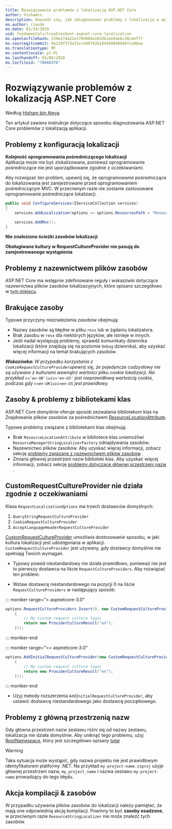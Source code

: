```yaml
---
title: Rozwiązywanie problemów z lokalizacją ASP.NET Core
author: hishamco
description: Dowiedz się, jak zdiagnozować problemy z lokalizacją w aplikacjach ASP.NET Core.
ms.author: riande
ms.date: 01/24/2019
uid: fundamentals/troubleshoot-aspnet-core-localization
ms.openlocfilehash: 229e274a22e170d984a16d3b1ee64ebc38c4ef77
ms.sourcegitcommit: 9a129f5f3e31cc449742b164d5004894bfca90aa
ms.translationtype: MT
ms.contentlocale: pl-PL
ms.lasthandoff: 03/06/2020
ms.locfileid: "78660378"
---
```

# <a name="troubleshoot-aspnet-core-localization"></a>Rozwiązywanie problemów z lokalizacją ASP.NET Core

Według [Hisham bin Ateya](https://github.com/hishamco)

Ten artykuł zawiera instrukcje dotyczące sposobu diagnozowania ASP.NET Core problemów z lokalizacją aplikacji.

## <a name="localization-configuration-issues"></a>Problemy z konfiguracją lokalizacji

**Kolejność oprogramowania pośredniczącego lokalizacji**  
Aplikacja może nie być zlokalizowana, ponieważ oprogramowanie pośredniczące nie jest uporządkowane zgodnie z oczekiwaniami.

Aby rozwiązać ten problem, upewnij się, że oprogramowanie pośredniczące do lokalizowania jest zarejestrowane przed oprogramowaniem pośredniczącym MVC. W przeciwnym razie nie zostanie zastosowane oprogramowanie pośredniczące lokalizacji.

```csharp
public void ConfigureServices(IServiceCollection services)
{
    services.AddLocalization(options => options.ResourcesPath = "Resources");

    services.AddMvc();
}
```

**Nie znaleziono ścieżki zasobów lokalizacji**

**Obsługiwane kultury w RequestCultureProvider nie pasują do zarejestrowanego wystąpienia**  

## <a name="resource-file-naming-issues"></a>Problemy z nazewnictwem plików zasobów

ASP.NET Core ma wstępnie zdefiniowane reguły i wskazówki dotyczące nazewnictwa plików zasobów lokalizacyjnych, które opisano szczegółowo w [tym miejscu](xref:fundamentals/localization?view=aspnetcore-2.2#resource-file-naming).

## <a name="missing-resources"></a>Brakujące zasoby

Typowe przyczyny nieznalezienia zasobów obejmują:

- Nazwy zasobów są błędne w pliku `resx` lub w żądaniu lokalizatora.
- Brak zasobu w `resx` dla niektórych języków, ale istnieje w innych.
- Jeśli nadal występują problemy, sprawdź komunikaty dziennika lokalizacji (które znajdują się na poziomie `Debug` dziennika), aby uzyskać więcej informacji na temat brakujących zasobów.

_**Wskazówka:** W przypadku korzystania z `CookieRequestCultureProvider`upewnij się, że pojedyncze cudzysłowy nie są używane z kulturami wewnątrz wartości pliku cookie lokalizacji. Na przykład `c='en-UK'|uic='en-US'` jest nieprawidłową wartością cookie, podczas gdy `c=en-UK|uic=en-US` jest prawidłowy._

## <a name="resources--class-libraries-issues"></a>Zasoby & problemy z bibliotekami klas

ASP.NET Core domyślnie oferuje sposób zezwalania bibliotekom klas na Znajdowanie plików zasobów za pośrednictwem [ResourceLocationAttribute](/dotnet/api/microsoft.extensions.localization.resourcelocationattribute?view=aspnetcore-2.1).

Typowe problemy związane z bibliotekami klas obejmują:
- Brak `ResourceLocationAttribute` w bibliotece klas uniemożliwi `ResourceManagerStringLocalizerFactory` odnajdywania zasobów.
- Nazewnictwo plików zasobów. Aby uzyskać więcej informacji, zobacz sekcję [problemy związane z nazewnictwem plików zasobów](#resource-file-naming-issues) .
- Zmiana głównej przestrzeni nazw biblioteki klas. Aby uzyskać więcej informacji, zobacz sekcję [problemy dotyczące głównej przestrzeni nazw](#root-namespace-issues) .

## <a name="customrequestcultureprovider-doesnt-work-as-expected"></a>CustomRequestCultureProvider nie działa zgodnie z oczekiwaniami

Klasa `RequestLocalizationOptions` ma trzech dostawców domyślnych:

1. `QueryStringRequestCultureProvider`
2. `CookieRequestCultureProvider`
3. `AcceptLanguageHeaderRequestCultureProvider`

[CustomRequestCultureProvider](/dotnet/api/microsoft.aspnetcore.localization.customrequestcultureprovider?view=aspnetcore-2.1) umożliwia dostosowanie sposobu, w jaki kultura lokalizacji jest udostępniana w aplikacji. `CustomRequestCultureProvider` jest używany, gdy dostawcy domyślnie nie spełniają Twoich wymagań.

- Typowy powód niestandardowy nie działa prawidłowo, ponieważ nie jest to pierwszy dostawca na liście `RequestCultureProviders`. Aby rozwiązać ten problem:

- Wstaw dostawcę niestandardowego na pozycji 0 na liście `RequestCultureProviders` w następujący sposób:

::: moniker range="< aspnetcore-3.0"
```csharp
options.RequestCultureProviders.Insert(0, new CustomRequestCultureProvider(async context =>
    {
        // My custom request culture logic
        return new ProviderCultureResult("en");
    }));
```
::: moniker-end

::: moniker range=">= aspnetcore-3.0"
```csharp
options.AddInitialRequestCultureProvider(new CustomRequestCultureProvider(async context =>
    {
        // My custom request culture logic
        return new ProviderCultureResult("en");
    }));
```
::: moniker-end

- Użyj metody rozszerzenia `AddInitialRequestCultureProvider`, aby ustawić dostawcę niestandardowego jako dostawcę początkowego.

## <a name="root-namespace-issues"></a>Problemy z główną przestrzenią nazw

Gdy główna przestrzeń nazw zestawu różni się od nazwy zestawu, lokalizacja nie działa domyślnie. Aby uniknąć tego problemu, użyj [RootNamespace](/dotnet/api/microsoft.extensions.localization.rootnamespaceattribute?view=aspnetcore-2.1), który jest szczegółowo opisany [tutaj](xref:fundamentals/localization?view=aspnetcore-2.2#resource-file-naming)

> [!WARNING]
> Taka sytuacja może wystąpić, gdy nazwa projektu nie jest prawidłowym identyfikatorem platformy .NET. Na przykład `my-project-name.csproj` użyje głównej przestrzeni nazw, `my_project_name` i nazwa zestawu `my-project-name` prowadzący do tego błędu. 

## <a name="resources--build-action"></a>Akcja kompilacji & zasobów

W przypadku używania plików zasobów do lokalizacji należy pamiętać, że mają one odpowiednią akcję kompilacji. Powinny to być **zasoby osadzone**, w przeciwnym razie `ResourceStringLocalizer` nie może znaleźć tych zasobów.
